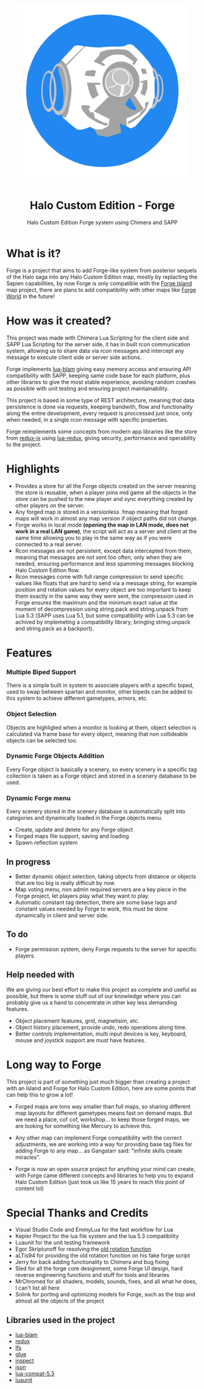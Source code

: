 

<center>
<img width="450px" src="assets/forge_logo.png"></img>
<br>
<br>
<h1>Halo Custom Edition - Forge</h1>
Halo Custom Edition Forge system using Chimera and SAPP
</center>
<br>

# What is it?

Forge is a project that aims to add Forge-like system from posterior sequels of the Halo saga into any Halo Custom Edition map, mostly by replacting the Sapien capabilities, by now Forge is only compatible with the [Forge Island](https://www.youtube.com/watch?v=K_QViDBnpq0) map project, there are plans to add compatibility with other maps like [Forge World](https://www.youtube.com/watch?v=kUDYwVF0OLk) in the future!

# How was it created?

This project was made with Chimera Lua Scripting for the client side and SAPP Lua Scripting for the server side, it has in built rcon communication system, allowing us to share data via rcon messages and intercept any message to execute client side or server side actions.

Forge implements [lua-blam](https://github.com/Sledmine/lua-blam) giving easy memory access and ensuring API compatibility with SAPP, keeping same code base for each platform, plus other libraries to give the most stable experience, avoiding random crashes as possible with unit testing and ensuring project maintainability.

This project is based in some type of REST architecture, meaning that data persistence is done via requests, keeping bandwith, flow and functionality along the entire development, every request is proccessed just once, only when needed, in a single rcon message with specific properties.

Forge reimplements some concepts from modern app libraries like the store from [redux-js](https://redux.js.org) using [lua-redux](https://github.com/piperswe/lua-redux), giving security, performance and operability to the project.

# Highlights

- Provides a store for all the Forge objects created on the server meaning the store is reusable, when a player joins mid game all the objects in the store can be pushed to the new player and sync everything created by other players on the server.
- Any forged map is stored in a versionless .fmap meaning that forged maps will work in almost any map version if object paths did not change.
- Forge works in local mode **(opening the map in LAN mode, does not work in a real LAN game)**, the script will act as a server and client at the same time allowing you to play in the same way as if you were connected to a real server.
- Rcon messages are not persistent, except data intercepted from them, meaning that messages are not sent too often, only when they are needed, ensuring performance and less spamming messages blocking Halo Custom Edition flow.
- Rcon messages come with full range compression to send specific values like floats that are hard to send via a message string, for example position and rotation values for every object are too important to keep them exactly in the same way they were sent, the compression used in Forge ensures the maximum and the minimum exact value at the moment of decompression using string.pack and string.unpack from Lua 5.3 (SAPP uses Lua 5.1, but some compatibility with Lua 5.3 can be achived by implemeting a compatibility library, bringing string.unpack and string.pack as a backport).

# Features

### **Multiple Biped Support**
There is a simple built in system to associate players with a specific biped, used to swap between spartan and monitor, other bipeds can be added to this system to achieve different gametypes, armors, etc.

### **Object Selection**
Objects are highligted when a monitor is looking at them, object selection is calculated via frame base for every object, meaning that non collideable objects can be selected too.

### **Dynamic Forge Objects Addition**
Every Forge object is basically a scenery, so every scenery in a specific tag collection is taken as a Forge object and stored in a scenery database to be used.

### **Dynamic Forge menu**
Every scenery stored in the scenery database is automatically split into categories and dynamically loaded in the Forge objects menu.

- Create, update and delete for any Forge object
- Forged maps file support, saving and loading
- Spawn reflection system

## In progress
- Better dynamic object selection, taking objects from distance or objects that are too big is really difficult by now.
- Map voting menu, non admin required servers are a key piece in the Forge project, let players play what they want to play.
- Automatic constant tag detection, there are some base tags and constant values needed by Forge to work, this must be done dynamically in client and server side.

## To do
- Forge permission system, deny Forge requests to the server for specific players.

## Help needed with
We are giving our best effort to make this project as complete and useful as possible, but there is some stuff out of our knowledge where you can probably give us a hand to concentrate in other key less demanding features.

- Object placement features, grid, magnetisim, etc.
- Object history placement, provide undo, redo operations along time.
- Better controls implementation, multi input devices is key, keyboard, mouse and joystick support are must have features.

# Long way to Forge

This project is part of something just much bigger than creating a project with an Island and Forge for Halo Custom Edition, here are some points that can help this to grow a lot!

- Forged maps are tons way smaller than full maps, so sharing different map layouts for different gametypes means fast on demand maps. But we need a place, cof cof, workshop... to keep those forged maps, we are looking for something like Mercury to achieve this.

- Any other map can implement Forge compatibility with the correct adjustments, we are working into a way for providing base tag files for adding Forge to any map... as Gangstarr said: "infinite skills create miracles".

- Forge is now an open source project for anything your mind can create, with Forge came different concepts and libraries to help you to expand Halo Custom Edition (just took us like 15 years to reach this point of content lol)

# Special Thanks and Credits

- Visual Studio Code and EmmyLua for the fast workflow for Lua
- Kepler Project for the lua file system and the lua 5.3 compatibility
- Luaunit for the unit testing framework
- Egor Skriptunoff for resolving the [old rotation function](https://stackoverflow.com/questions/30493826/yaw-pitch-and-roll-rotations-to-six-float-variables)
- aLTis94 for providing the old rotation function on his fake forge script
- Jerry for back adding functionality to Chimera and bug fixing
- Sled for all the forge core designment, some Forge UI design, hard reverse engineering functions and stuff for tools and libraries
- MrChromed for all shaders, models, sounds, fixes, and all what he does, I can't list all here
- Solink for porting and optimizing models for Forge, such as the bsp and almost all the objects of the project

## Libraries used in the project

- [lua-blam](https://github.com/Sledmine/lua-blam)
- [redux](https://github.com/piperswe/lua-redux)
- [lfs](https://github.com/keplerproject/luafilesystem)
- [glue](https://github.com/Sledmine/glue)
- [inspect](https://github.com/kikito/inspect.lua)
- [json](https://github.com/rxi/json.lua)
- [lua-compat-5.3](https://github.com/keplerproject/lua-compat-5.3)
- [luaunit](https://github.com/bluebird75/luaunit)
